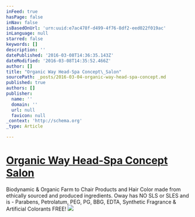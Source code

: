 ```yaml
---
inFeed: true
hasPage: false
inNav: false
isBasedOnUrl: 'urn:uuid:e7ac478f-d499-4f76-8df2-eed022f019ac'
inLanguage: null
starred: false
keywords: []
description: ''
datePublished: '2016-03-08T14:36:35.143Z'
dateModified: '2016-03-08T14:35:52.466Z'
author: []
title: "Organic Way Head-Spa Concept\_Salon"
sourcePath: _posts/2016-03-04-organic-way-head-spa-concept.md
published: true
authors: []
publisher:
  name: ''
  domain: ''
  url: null
  favicon: null
_context: 'http://schema.org'
_type: Article

---
```

# [Organic Way Head-Spa Concept Salon][0]

Biodynamic & Organic Farm to Chair Products and Hair Color made from ethically sourced and produced ingredients. Oway has NO SLS or SLES and is - Parabens, Petrolatum, PEG, PG, BBG, EDTA, Synthetic Fragrance & Artificial Colorants FREE!
![](https://s3-us-west-2.amazonaws.com/the-grid-img/p/2fe7b2ab3970a3380ddf56f4875fab8f862fc1b7.png)

[0]: oway.com